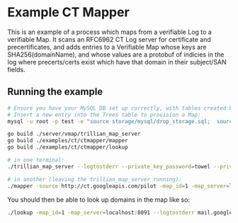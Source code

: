# Example CT Mapper

This is an example of a process which maps from a verifiable Log to a
verifiable Map.
It scans an RFC6962 CT Log server for certificate and precertificates,
and adds entries to a Verifiable Map whose keys are SHA256(domainName), and
whose values are a protobuf of indicies in the log where precerts/certs exist
which have that domain in their subject/SAN fields.

## Running the example

```bash
# Ensure you have your MySQL DB set up correctly, with tables created by the contents of storage/mysql/storage.sql
# Insert a new entry into the Trees table to provision a Map:
mysql -u root -p test -e "source storage/mysql/drop_storage.sql;  source storage/mysql/storage.sql; insert into Trees values(1, 1, 'MAP', 'SHA256', 'SHA256', false);"

go build ./server/vmap/trillian_map_server
go build ./examples/ct/ctmapper/mapper
go build ./examples/ct/ctmapper/lookup

# in one terminal:
./trillian_map_server --logtostderr --private_key_password=towel --private_key_file=testdata/trillian-map-server-key.pem

# in another (leaving the trillian_map_server running):
./mapper -source http://ct.googleapis.com/pilot -map_id=1 -map_server=localhost:8091 --logtostderr
```

You should then be able to look up domains in the map like so:

```bash
./lookup -map_id=1 -map_server=localhost:8091 --logtostderr mail.google.com www.langeoog.de  # etc. etc.
```

